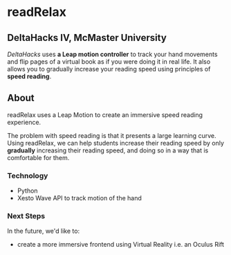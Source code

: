 # readRelax

## DeltaHacks IV, McMaster University

*DeltaHacks* uses **a Leap motion controller** to track your hand movements and flip pages of a virtual book as if you were doing it in real life. It also allows you to gradually increase your reading speed using principles of **speed reading**.

## About
readRelax uses a Leap Motion to create an immersive speed reading experience. 

The problem with speed reading is that it presents a large learning curve. Using readRelax, we can help students increase their reading speed by only **gradually** increasing their reading speed, and doing so in a way that is comfortable for them. 

### Technology
* Python
* Xesto Wave API to track motion of the hand

### Next Steps
In the future, we'd like to:
* create a more immersive frontend using Virtual Reality i.e. an Oculus Rift 

